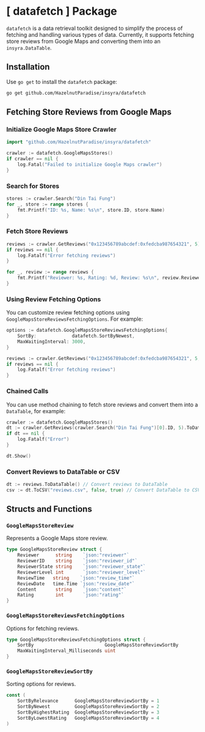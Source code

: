 # [ datafetch ] Package

`datafetch` is a data retrieval toolkit designed to simplify the process of fetching and handling various types of data. Currently, it supports fetching store reviews from Google Maps and converting them into an `insyra.DataTable`.

## Installation

Use `go get` to install the `datafetch` package:

```sh
go get github.com/HazelnutParadise/insyra/datafetch
```

## Fetching Store Reviews from Google Maps

### Initialize Google Maps Store Crawler

```go
import "github.com/HazelnutParadise/insyra/datafetch"

crawler := datafetch.GoogleMapsStores()
if crawler == nil {
    log.Fatal("Failed to initialize Google Maps crawler")
}
```

### Search for Stores

```go
stores := crawler.Search("Din Tai Fung")
for _, store := range stores {
    fmt.Printf("ID: %s, Name: %s\n", store.ID, store.Name)
}
```

### Fetch Store Reviews

```go
reviews := crawler.GetReviews("0x123456789abcdef:0xfedcba987654321", 5)
if reviews == nil {
    log.Fatalf("Error fetching reviews")
}

for _, review := range reviews {
    fmt.Printf("Reviewer: %s, Rating: %d, Review: %s\n", review.Reviewer, review.Rating, review.Content)
}
```

### Using Review Fetching Options

You can customize review fetching options using `GoogleMapsStoreReviewsFetchingOptions`. For example:

```go
options := datafetch.GoogleMapsStoreReviewsFetchingOptions{
    SortBy:             datafetch.SortByNewest,
    MaxWaitingInterval: 3000,
}

reviews := crawler.GetReviews("0x123456789abcdef:0xfedcba987654321", 5, options)
if reviews == nil {
    log.Fatalf("Error fetching reviews")
}
```

### Chained Calls

You can use method chaining to fetch store reviews and convert them into a `DataTable`, for example:

```go
crawler := datafetch.GoogleMapsStores()
dt := crawler.GetReviews(crawler.Search("Din Tai Fung")[0].ID, 5).ToDataTable()
if dt == nil {
    log.Fatalf("Error")
}

dt.Show()
```

### Convert Reviews to DataTable or CSV

```go
dt := reviews.ToDataTable() // Convert reviews to DataTable
csv := dt.ToCSV("reviews.csv", false, true) // Convert DataTable to CSV
```

## Structs and Functions

### `GoogleMapsStoreReview`

Represents a Google Maps store review.

```go
type GoogleMapsStoreReview struct {
    Reviewer      string    `json:"reviewer"`
    ReviewerID    string    `json:"reviewer_id"`
    ReviewerState string    `json:"reviewer_state"`
    ReviewerLevel int       `json:"reviewer_level"`
    ReviewTime   string    `json:"review_time"`
    ReviewDate   time.Time `json:"review_date"`
    Content       string    `json:"content"`
    Rating        int       `json:"rating"`
}
```

### `GoogleMapsStoreReviewsFetchingOptions`

Options for fetching reviews.

```go
type GoogleMapsStoreReviewsFetchingOptions struct {
    SortBy                          GoogleMapsStoreReviewSortBy
    MaxWaitingInterval_Milliseconds uint
}
```

### `GoogleMapsStoreReviewSortBy`

Sorting options for reviews.

```go
const (
    SortByRelevance      GoogleMapsStoreReviewSortBy = 1
    SortByNewest         GoogleMapsStoreReviewSortBy = 2
    SortByHighestRating  GoogleMapsStoreReviewSortBy = 3
    SortByLowestRating   GoogleMapsStoreReviewSortBy = 4
)
```
